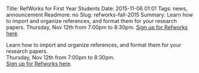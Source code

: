 Title: RefWorks for First Year Students 
Date: 2015-11-06 01:01 
Tags: news, announcement 
Readmore: no
Slug: refworks-fall-2015
Summary: ​Learn how to import and organize references, and format them for your research papers. ​Thursday, Nov 12th from 7:00pm to 8:30pm. <a href="http://libcal.bc.edu/event/2214332?hs=a">Sign up for Refworks here</a>.

Learn how to import and organize references, and format them for your research papers. ​<br />
Thursday, Nov 12th from 7:00pm to 8:30pm. <br >
<a href="http://libcal.bc.edu/event/2214332?hs=a">Sign up for Refworks here</a>.
